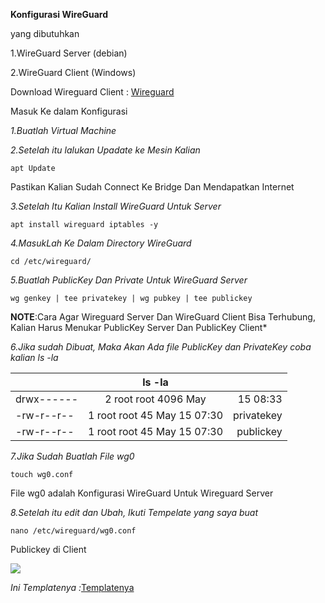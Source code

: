 **Konfigurasi WireGuard**

yang dibutuhkan 

  1.WireGuard Server (debian)

  2.WireGuard Client (Windows)

  Download Wireguard Client : [Wireguard](https://download.wireguard.com/windows-client/wireguard-installer.exe)

Masuk Ke dalam Konfigurasi 

*1.Buatlah Virtual Machine*

*2.Setelah itu lalukan Upadate ke Mesin Kalian*

```apt Update```

Pastikan Kalian Sudah Connect Ke Bridge Dan Mendapatkan Internet

*3.Setelah Itu Kalian Install WireGuard Untuk Server*

```apt install wireguard iptables -y```

*4.MasukLah Ke Dalam Directory WireGuard*

```cd /etc/wireguard/```

*5.Buatlah PublicKey Dan Private Untuk WireGuard Server*

```wg genkey | tee privatekey | wg pubkey | tee publickey```

**NOTE**:Cara Agar Wireguard Server Dan WireGuard Client Bisa Terhubung, Kalian Harus Menukar PublicKey Server Dan PublicKey Client*

*6.Jika sudah Dibuat, Maka Akan Ada file PublicKey dan PrivateKey coba kalian ls -la*

|  |  ls -la | |
|:--------|:----------------------:|--------:|
|drwx------   |       2 root root 4096 May      |    15 08:33 |
| -rw-r--r--     |        1 root root   45 May 15 07:30     |     privatekey|
|-rw-r--r--    |        1 root root   45 May 15 07:30   |   publickey|


*7.Jika Sudah Buatlah File wg0*

```touch wg0.conf```

File wg0 adalah Konfigurasi WireGuard Untuk Wireguard Server

*8.Setelah itu edit dan Ubah, Ikuti Tempelate yang saya buat*

```nano /etc/wireguard/wg0.conf```

Publickey di Client

![](https://github.com/Cpixiee/Upload/blob/main/Publickey.png)

*Ini Templatenya :*[Templatenya](https://github.com/Cpixiee/Administrasi-System-Jaringan/blob/main/code%20github1.1txt.txt)


